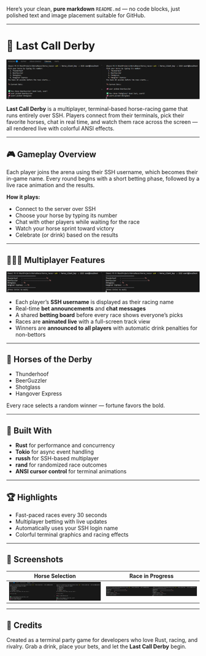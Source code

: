 Here’s your clean, **pure markdown** `README.md` — no code blocks, just polished text and image placement suitable for GitHub.

---

# 🐎 Last Call Derby

![Horse Selection](pick.png)

**Last Call Derby** is a multiplayer, terminal-based horse-racing game that runs entirely over SSH.
Players connect from their terminals, pick their favorite horses, chat in real time, and watch them race across the screen — all rendered live with colorful ANSI effects.

---

## 🎮 Gameplay Overview

Each player joins the arena using their SSH username, which becomes their in-game name.
Every round begins with a short betting phase, followed by a live race animation and the results.

**How it plays:**

* Connect to the server over SSH
* Choose your horse by typing its number
* Chat with other players while waiting for the race
* Watch your horse sprint toward victory
* Celebrate (or drink) based on the results

---

## 🧑‍🤝‍🧑 Multiplayer Features

![Race Animation](race.png)

* Each player’s **SSH username** is displayed as their racing name
* Real-time **bet announcements** and **chat messages**
* A shared **betting board** before every race shows everyone’s picks
* Races are **animated live** with a full-screen track view
* Winners are **announced to all players** with automatic drink penalties for non-bettors

---

## 🏇 Horses of the Derby

* Thunderhoof
* BeerGuzzler
* Shotglass
* Hangover Express

Every race selects a random winner — fortune favors the bold.

---

## 🧩 Built With

* **Rust** for performance and concurrency
* **Tokio** for async event handling
* **russh** for SSH-based multiplayer
* **rand** for randomized race outcomes
* **ANSI cursor control** for terminal animations

---

## 🏆 Highlights

* Fast-paced races every 30 seconds
* Multiplayer betting with live updates
* Automatically uses your SSH login name
* Colorful terminal graphics and racing effects

---

## 📸 Screenshots

| Horse Selection       | Race in Progress      |
| --------------------- | --------------------- |
| ![pick.png](pick.png) | ![race.png](race.png) |

---

## 🍻 Credits

Created as a terminal party game for developers who love Rust, racing, and rivalry.
Grab a drink, place your bets, and let the **Last Call Derby** begin.
